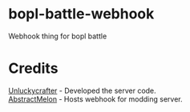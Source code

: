 # bopl-battle-webhook
Webhook thing for bopl battle

# Credits
[Unluckycrafter](https://github.com/minidogg) - Developed the server code.  
[AbstractMelon](https://github.com/abstractmelon) - Hosts webhook for modding server.
